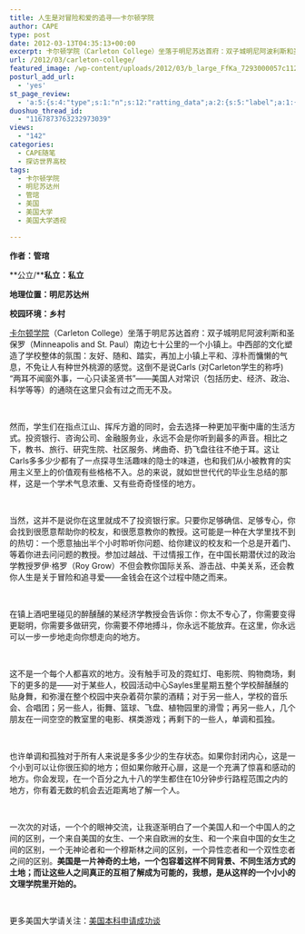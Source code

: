 ```yaml
---
title: 人生是对冒险和爱的追寻——卡尔顿学院
author: CAPE
type: post
date: 2012-03-13T04:35:13+00:00
excerpt: 卡尔顿学院（Carleton College）坐落于明尼苏达首府：双子城明尼阿波利斯和圣保罗（Minneapolis and St. Paul）南边七十公里的一个小镇上。中西部的文化塑造了学校整体的氛围：友好、随和、踏实，再加上小镇上平和、淳朴而慵懒的气息，不免让人有种世外桃源的感觉。
url: /2012/03/carleton-college/
featured_image: /wp-content/uploads/2012/03/b_large_FfKa_7293000057c1125f.jpg
posturl_add_url:
  - 'yes'
st_page_review:
  - 'a:5:{s:4:"type";s:1:"n";s:12:"ratting_data";a:2:{s:5:"label";a:1:{i:0;s:0:"";}s:5:"score";a:1:{i:0;s:1:"0";}}s:7:"postion";s:2:"tl";s:5:"title";s:0:"";s:11:"score_label";s:0:"";}'
duoshuo_thread_id:
  - "1167873763232973039"
views:
  - "142"
categories:
  - CAPE随笔
  - 探访世界高校
tags:
  - 卡尔顿学院
  - 明尼苏达州
  - 管琯
  - 美国
  - 美国大学
  - 美国大学透视

---
```

<p style="text-align: left;" align="center">
  <strong style="text-align: -webkit-auto;">作者：管琯</strong>
</p>

**公立/****私立：私立**

**地理位置：明尼苏达州**

**校园环境：乡村**

<p align="left">
  <p>
    <a href="http://www.carleton.edu/" target="_blank">卡尔顿学院</a>（Carleton College）坐落于明尼苏达首府：双子城明尼阿波利斯和圣保罗（Minneapolis and St. Paul）南边七十公里的一个小镇上。中西部的文化塑造了学校整体的氛围：友好、随和、踏实，再加上小镇上平和、淳朴而慵懒的气息，不免让人有种世外桃源的感觉。这倒不是说Carls (对Carleton学生的称呼) “两耳不闻窗外事，一心只读圣贤书”——美国人对常识（包括历史、经济、政治、科学等等）的通晓在这里只会有过之而无不及。
  </p>
  
  <p>
    &nbsp;
  </p>
  
  <p>
    然而，学生们在指点江山、挥斥方遒的同时，会去选择一种更加平衡中庸的生活方式。投资银行、咨询公司、金融服务业，永远不会是你听到最多的声音。相比之下，教书、旅行、研究生院、社区服务、烤曲奇、扔飞盘往往不绝于耳。这让Carls多多少少都有了一点探寻生活趣味的隐士的味道，也和我们从小被教育的实用主义至上的价值观有些格格不入。总的来说，就如世世代代的毕业生总结的那样，这是一个学术气息浓重、又有些奇奇怪怪的地方。
  </p>
  
  <p>
    &nbsp;
  </p>
  
  <p>
    当然，这并不是说你在这里就成不了投资银行家。只要你足够确信、足够专心，你会找到很愿意帮助你的校友，和很愿意教你的教授。这可能是一种在大学里找不到的热切：一个愿意抽出半个小时聆听你问题、给你建议的校友和一个总是开着门、等着你进去问问题的教授。参加过越战、干过情报工作，在中国长期潜伏过的政治学教授罗伊·格罗（Roy Grow）不但会教你国际关系、游击战、中美关系，还会教你人生是关于冒险和追寻爱——金钱会在这个过程中随之而来。
  </p>
  
  <p>
    &nbsp;
  </p>
  
  <p>
    在镇上酒吧里碰见的醉醺醺的某经济学教授会告诉你：你太不专心了，你需要变得更聪明，你需要多做研究，你需要不停地搏斗，你永远不能放弃。在这里，你永远可以一步一步地走向你想走向的地方。
  </p>
  
  <p>
    &nbsp;
  </p>
  
  <p>
    这不是一个每个人都喜欢的地方。没有触手可及的霓虹灯、电影院、购物商场，剩下的更多的是——对于某些人，校园活动中心Sayles里星期五整个学校醉醺醺的贴身舞，和弥漫在整个校园中夹杂着荷尔蒙的酒精；对于另一些人，学校的音乐会、合唱团；另一些人，街舞、篮球、飞盘、植物园里的滑雪；再另一些人，几个朋友在一间空空的教室里的电影、棋类游戏；再剩下的一些人，单调和孤独。
  </p>
  
  <p>
    &nbsp;
  </p>
  
  <p>
    也许单调和孤独对于所有人来说是多多少少的生存状态。如果你封闭内心，这是一个小到可以让你很压抑的地方；但如果你敞开心扉，这是一个充满了惊喜和感动的地方。你会发现，在一个百分之九十八的学生都住在10分钟步行路程范围之内的地方，你有着无数的机会去近距离地了解一个人。
  </p>
  
  <p>
    &nbsp;
  </p>
  
  <p>
    一次次的对话，一个个的眼神交流，让我逐渐明白了一个美国人和一个中国人的之间的区别，一个来自美国的女生、一个来自欧洲的女生、和一个来自中国的女生之间的区别，一个无神论者和一个穆斯林之间的区别，一个异性恋者和一个双性恋者之间的区别。<strong>美国是一片神奇的土地，一个包容着这样不同背景、不同生活方式的土地；而让这些人之间真正的互相了解成为可能的，我想，是从这样的一个小小的文理学院里开始的。</strong>
  </p>
  
  <p>
    &nbsp;
  </p>
  
  <p>
    更多美国大学请关注：<a href="http://page.renren.com/601247323" target="_blank">美国本科申请成功谈</a>
  </p>